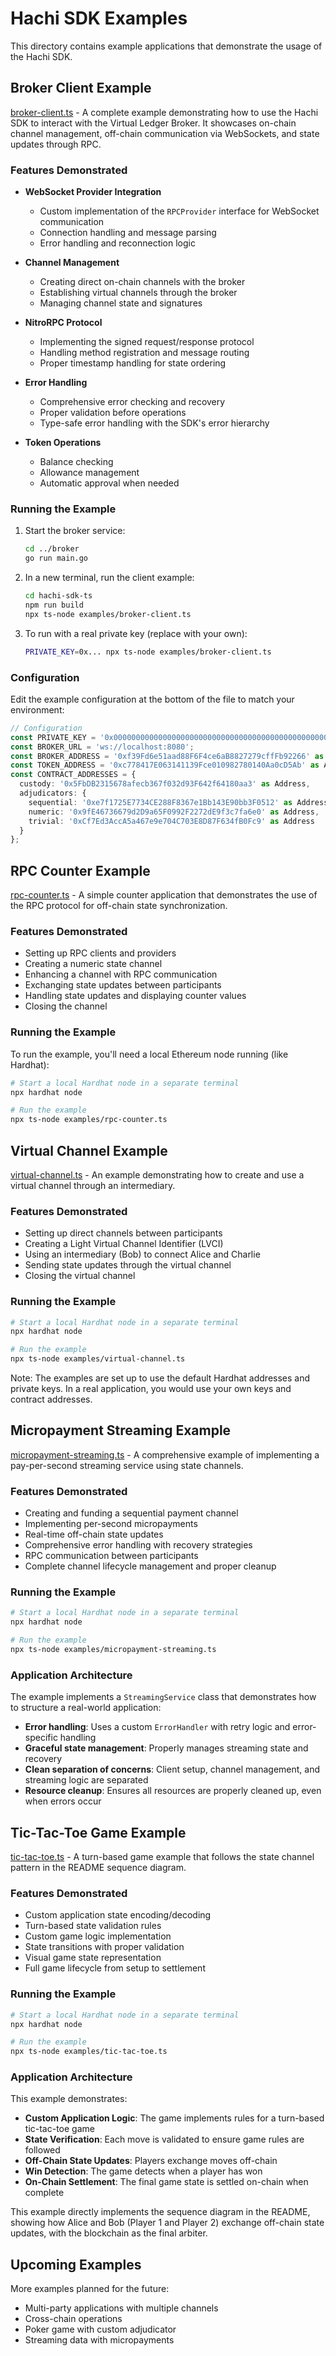 # Hachi SDK Examples

This directory contains example applications that demonstrate the usage of the Hachi SDK.

## Broker Client Example

[broker-client.ts](./broker-client.ts) - A complete example demonstrating how to use the Hachi SDK to interact with the Virtual Ledger Broker. It showcases on-chain channel management, off-chain communication via WebSockets, and state updates through RPC.

### Features Demonstrated

- **WebSocket Provider Integration**
  - Custom implementation of the `RPCProvider` interface for WebSocket communication
  - Connection handling and message parsing
  - Error handling and reconnection logic

- **Channel Management**
  - Creating direct on-chain channels with the broker
  - Establishing virtual channels through the broker
  - Managing channel state and signatures

- **NitroRPC Protocol**
  - Implementing the signed request/response protocol
  - Handling method registration and message routing
  - Proper timestamp handling for state ordering

- **Error Handling**
  - Comprehensive error checking and recovery
  - Proper validation before operations
  - Type-safe error handling with the SDK's error hierarchy

- **Token Operations**
  - Balance checking
  - Allowance management
  - Automatic approval when needed

### Running the Example

1. Start the broker service:
   ```bash
   cd ../broker
   go run main.go
   ```

2. In a new terminal, run the client example:
   ```bash
   cd hachi-sdk-ts
   npm run build
   npx ts-node examples/broker-client.ts
   ```

3. To run with a real private key (replace with your own):
   ```bash
   PRIVATE_KEY=0x... npx ts-node examples/broker-client.ts
   ```

### Configuration

Edit the example configuration at the bottom of the file to match your environment:

```typescript
// Configuration
const PRIVATE_KEY = '0x0000000000000000000000000000000000000000000000000000000000000001' as Hex; // Replace with real private key
const BROKER_URL = 'ws://localhost:8080';
const BROKER_ADDRESS = '0xf39Fd6e51aad88F6F4ce6aB8827279cffFb92266' as Address;
const TOKEN_ADDRESS = '0xc778417E063141139Fce010982780140Aa0cD5Ab' as Address; // WETH on Sepolia
const CONTRACT_ADDRESSES = {
  custody: '0x5FbDB2315678afecb367f032d93F642f64180aa3' as Address,
  adjudicators: {
    sequential: '0xe7f1725E7734CE288F8367e1Bb143E90bb3F0512' as Address,
    numeric: '0x9fE46736679d2D9a65F0992F2272dE9f3c7fa6e0' as Address,
    trivial: '0xCf7Ed3AccA5a467e9e704C703E8D87F634fB0Fc9' as Address
  }
};
```

## RPC Counter Example

[rpc-counter.ts](./rpc-counter.ts) - A simple counter application that demonstrates the use of the RPC protocol for off-chain state synchronization.

### Features Demonstrated

- Setting up RPC clients and providers
- Creating a numeric state channel
- Enhancing a channel with RPC communication
- Exchanging state updates between participants
- Handling state updates and displaying counter values
- Closing the channel

### Running the Example

To run the example, you'll need a local Ethereum node running (like Hardhat):

```bash
# Start a local Hardhat node in a separate terminal
npx hardhat node

# Run the example
npx ts-node examples/rpc-counter.ts
```

## Virtual Channel Example

[virtual-channel.ts](./virtual-channel.ts) - An example demonstrating how to create and use a virtual channel through an intermediary.

### Features Demonstrated

- Setting up direct channels between participants
- Creating a Light Virtual Channel Identifier (LVCI)
- Using an intermediary (Bob) to connect Alice and Charlie
- Sending state updates through the virtual channel
- Closing the virtual channel

### Running the Example

```bash
# Start a local Hardhat node in a separate terminal
npx hardhat node

# Run the example
npx ts-node examples/virtual-channel.ts
```

Note: The examples are set up to use the default Hardhat addresses and private keys. In a real application, you would use your own keys and contract addresses.

## Micropayment Streaming Example

[micropayment-streaming.ts](./micropayment-streaming.ts) - A comprehensive example of implementing a pay-per-second streaming service using state channels.

### Features Demonstrated

- Creating and funding a sequential payment channel
- Implementing per-second micropayments
- Real-time off-chain state updates
- Comprehensive error handling with recovery strategies
- RPC communication between participants
- Complete channel lifecycle management and proper cleanup

### Running the Example

```bash
# Start a local Hardhat node in a separate terminal
npx hardhat node

# Run the example
npx ts-node examples/micropayment-streaming.ts
```

### Application Architecture

The example implements a `StreamingService` class that demonstrates how to structure a real-world application:

- **Error handling**: Uses a custom `ErrorHandler` with retry logic and error-specific handling
- **Graceful state management**: Properly manages streaming state and recovery
- **Clean separation of concerns**: Client setup, channel management, and streaming logic are separated
- **Resource cleanup**: Ensures all resources are properly cleaned up, even when errors occur

## Tic-Tac-Toe Game Example

[tic-tac-toe.ts](./tic-tac-toe.ts) - A turn-based game example that follows the state channel pattern in the README sequence diagram.

### Features Demonstrated

- Custom application state encoding/decoding
- Turn-based state validation rules
- Custom game logic implementation
- State transitions with proper validation
- Visual game state representation
- Full game lifecycle from setup to settlement

### Running the Example

```bash
# Start a local Hardhat node in a separate terminal
npx hardhat node

# Run the example
npx ts-node examples/tic-tac-toe.ts
```

### Application Architecture

This example demonstrates:

- **Custom Application Logic**: The game implements rules for a turn-based tic-tac-toe game
- **State Verification**: Each move is validated to ensure game rules are followed
- **Off-Chain State Updates**: Players exchange moves off-chain
- **Win Detection**: The game detects when a player has won
- **On-Chain Settlement**: The final game state is settled on-chain when complete

This example directly implements the sequence diagram in the README, showing how Alice and Bob (Player 1 and Player 2) exchange off-chain state updates, with the blockchain as the final arbiter.

## Upcoming Examples

More examples planned for the future:

- Multi-party applications with multiple channels
- Cross-chain operations
- Poker game with custom adjudicator
- Streaming data with micropayments